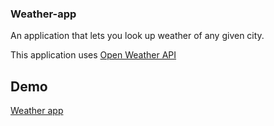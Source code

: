 ### Weather-app

An application that lets you look up weather of any given city.

This application uses [Open Weather API](https://openweathermap.org/)

## Demo

[Weather app](https://gorgeous-sunflower-51da80.netlify.app)
